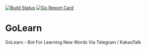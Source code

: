 [![Build Status](https://travis-ci.com/sergeiten/golearn.svg?branch=master)](https://travis-ci.com/sergeiten/golearn) 
[![Go Report Card](https://goreportcard.com/badge/github.com/sergeiten/golearn)](https://goreportcard.com/report/github.com/sergeiten/golearn)

# GoLearn

GoLearn - Bot For Learning New Words Via Telegram / KakaoTalk
